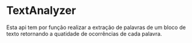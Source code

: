 # TextAnalyzer
Esta api tem por função realizar a extração de palavras de um bloco de texto retornando a quatidade de ocorrências de cada palavra.
